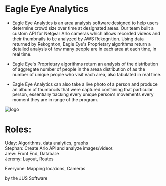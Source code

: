 # Eagle Eye Analytics

*  Eagle Eye Analytics is an area analysis software designed to help users determine crowd size over time at designated areas. Our team built a custom API for Netgear Arlo cameras which allows recorded videos and their thumbnails to be analyzed by AWS Rekognition. Using data returned by Rekogntion, Eagle Eye's Proprietary algorithms return a detailed analysis of how many people are in each area at each time, in real time.
     
*  Eagle Eye's Proprietary algorithms return an analysis of the distribution of aggregate number of people in the areaa distribution of as the number of unique people who visit each area, also tabulated in real time. 
  
*  Eagle Eye Analytics can also take a live photo of a person and produce an album of thumbnails that were captured containing that particular person, essentially tracking every unique person's movements every moment they are in range of the program.



![logo](http://magaimg.net/img/784e.png)





# Roles: 

Uday: Algorithms, data analytics, graphs  
Stephan: Create Arlo API and analyze images/videos  
Jrew: Front End, Database  
Jeremy: Layout, Routes  

Everyone: Mapping locations, Cameras  





by the JUS Software
